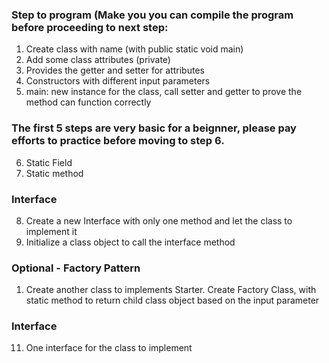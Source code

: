 ### Step to program (Make you you can compile the program before proceeding to next step:
1. Create class with name (with public static void main)
2. Add some class attributes (private)
3. Provides the getter and setter for attributes
4. Constructors with different input parameters
5. main: new instance for the class, call setter and getter to prove the method can function correctly
### The first 5 steps are very basic for a beignner, please pay efforts to practice before moving to step 6.
6. Static Field
7. Static method
### Interface
8. Create a new Interface with only one method and let the class to implement it
9. Initialize a class object to call the interface method
### Optional - Factory Pattern
1.  Create another class to implements Starter. Create Factory Class, with static method to return child class object based on the input parameter
### Interface
11.  One interface for the class to implement
